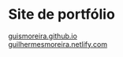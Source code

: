 <h1>Site de portfólio</h1>
<a href="https://guismoreira.github.io/" target="_blank"> guismoreira.github.io </a> </br>
<a href="https://guilhermesmoreira.netlify.com/" target="_blank"> guilhermesmoreira.netlify.com </a>
